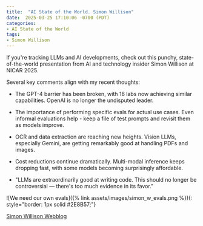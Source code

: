 ```yaml
---
title:  "AI State of the World. Simon Willison"
date:  2025-03-25 17:10:06 -0700 (PDT)
categories: 
- AI State of the World
tags:
- Simon Willison
---
```


If you're tracking LLMs and AI developments, check out this punchy, state-of-the-world presentation from AI and technology insider Simon Willison at NICAR 2025. 

<!--more-->

Several key comments align with my recent thoughts:

* The GPT-4 barrier has been broken, with 18 labs now achieving similar capabilities. OpenAI is no longer the undisputed leader.

* The importance of performing specific evals for actual use cases. Even informal evaluations help - keep a file of test prompts and revisit them as models improve.

* OCR and data extraction are reaching new heights. Vision LLMs, especially Gemini, are getting remarkably good at handling PDFs and images.

* Cost reductions continue dramatically. Multi-modal inference keeps dropping fast, with some models becoming surprisingly affordable.

* "LLMs are extraordinarily good at writing code. This should no longer be controversial — there's too much evidence in its favor."

![We need our own evals]({% link assets/images/simon_w_evals.png %}){: style="border: 1px solid #2E8B57;"}

[Simon Willison Webblog](https://simonwillison.net/2025/Mar/8/nicar-llms/)